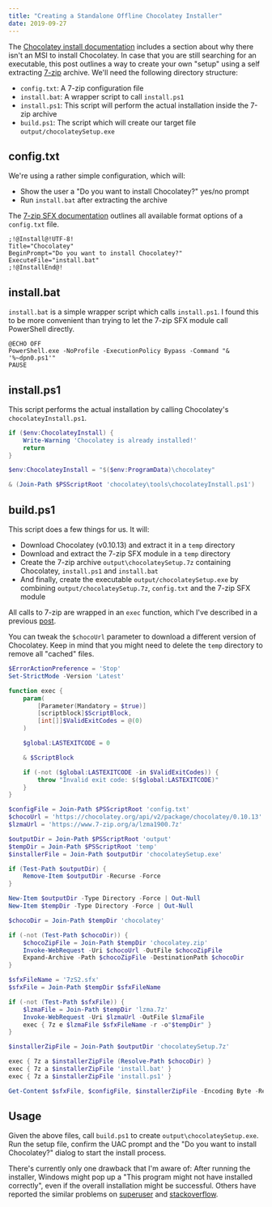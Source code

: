 ```yaml
---
title: "Creating a Standalone Offline Chocolatey Installer"
date: 2019-09-27
---
```


The [Chocolatey install documentation][choco_msi] includes a section about why
there isn't an MSI to install Chocolatey. In case that you are still searching
for an executable, this post outlines a way to create your own "setup" using a
self extracting [7-zip][7z] archive. We'll need the following directory
structure:

- `config.txt`: A 7-zip configuration file
- `install.bat`: A wrapper script to call `install.ps1`
- `install.ps1`: This script will perform the actual installation inside the
  7-zip archive
- `build.ps1`: The script which will create our target file `output/chocolateySetup.exe`

## config.txt

We're using a rather simple configuration, which will:

- Show the user a "Do you want to install Chocolatey?" yes/no prompt
- Run `install.bat` after extracting the archive

The [7-zip SFX documentation][doc_sfx] outlines all available format options of
a `config.txt` file.

``` text
;!@Install@!UTF-8!
Title="Chocolatey"
BeginPrompt="Do you want to install Chocolatey?"
ExecuteFile="install.bat"
;!@InstallEnd@!
```

## install.bat

`install.bat` is a simple wrapper script which calls `install.ps1`. I found this
to be more convenient than trying to let the 7-zip SFX module call PowerShell directly.

``` batchfile
@ECHO OFF
PowerShell.exe -NoProfile -ExecutionPolicy Bypass -Command "& '%~dpn0.ps1'"
PAUSE
```

## install.ps1

This script performs the actual installation by calling Chocolatey's
`chocolateyInstall.ps1`.

``` powershell
if ($env:ChocolateyInstall) {
    Write-Warning 'Chocolatey is already installed!'
    return
}

$env:ChocolateyInstall = "$($env:ProgramData)\chocolatey"

& (Join-Path $PSScriptRoot 'chocolatey\tools\chocolateyInstall.ps1')
```

## build.ps1

This script does a few things for us. It will:

- Download Chocolatey (v0.10.13) and extract it in a `temp` directory
- Download and extract the 7-zip SFX module in a `temp` directory
- Create the 7-zip archive `output\chocolateySetup.7z` containing Chocolatey,
  `install.ps1` and `install.bat`
- And finally, create the executable `output/chocolateySetup.exe` by combining
  `output/chocolateySetup.7z`, `config.txt` and the 7-zip SFX module

All calls to 7-zip are wrapped in an `exec` function, which I've described in a
previous [post][fw_provision].

You can tweak the `$chocoUrl` parameter to download a different version of
Chocolatey. Keep in mind that you might need to delete the `temp` directory to
remove all "cached" files.

``` powershell
$ErrorActionPreference = 'Stop'
Set-StrictMode -Version 'Latest'

function exec {
    param(
        [Parameter(Mandatory = $true)]
        [scriptblock]$ScriptBlock,
        [int[]]$ValidExitCodes = @(0)
    )

    $global:LASTEXITCODE = 0

    & $ScriptBlock

    if (-not ($global:LASTEXITCODE -in $ValidExitCodes)) {
        throw "Invalid exit code: $($global:LASTEXITCODE)"
    }
}

$configFile = Join-Path $PSScriptRoot 'config.txt'
$chocoUrl = 'https://chocolatey.org/api/v2/package/chocolatey/0.10.13'
$lzmaUrl = 'https://www.7-zip.org/a/lzma1900.7z'

$outputDir = Join-Path $PSScriptRoot 'output'
$tempDir = Join-Path $PSScriptRoot 'temp'
$installerFile = Join-Path $outputDir 'chocolateySetup.exe'

if (Test-Path $outputDir) {
    Remove-Item $outputDir -Recurse -Force
}

New-Item $outputDir -Type Directory -Force | Out-Null
New-Item $tempDir -Type Directory -Force | Out-Null

$chocoDir = Join-Path $tempDir 'chocolatey'

if (-not (Test-Path $chocoDir)) {
    $chocoZipFile = Join-Path $tempDir 'chocolatey.zip'
    Invoke-WebRequest -Uri $chocoUrl -OutFile $chocoZipFile
    Expand-Archive -Path $chocoZipFile -DestinationPath $chocoDir
}

$sfxFileName = '7zS2.sfx'
$sfxFile = Join-Path $tempDir $sfxFileName

if (-not (Test-Path $sfxFile)) {
    $lzmaFile = Join-Path $tempDir 'lzma.7z'
    Invoke-WebRequest -Uri $lzmaUrl -OutFile $lzmaFile
    exec { 7z e $lzmaFile $sfxFileName -r -o"$tempDir" }
}

$installerZipFile = Join-Path $outputDir 'chocolateySetup.7z'

exec { 7z a $installerZipFile (Resolve-Path $chocoDir) }
exec { 7z a $installerZipFile 'install.bat' }
exec { 7z a $installerZipFile 'install.ps1' }

Get-Content $sfxFile, $configFile, $installerZipFile -Encoding Byte -Read 512 | Set-Content $installerFile -Encoding Byte
```

## Usage

Given the above files, call `build.ps1` to create `output\chocolateySetup.exe`.
Run the setup file, confirm the UAC prompt and the "Do you want to install Chocolatey?"
dialog to start the install process.

There's currently only one drawback that I'm aware of: After running the
installer, Windows might pop up a "This program might not have installed
correctly", even if the overall installation might be successful. Others have
reported the similar problems on [superuser][superuser_sfx] and
[stackoverflow][stackoverflow_sfx].

[choco_msi]: https://chocolatey.org/docs/installation#why-isnt-there-an-msi
[7z]: https://www.7-zip.org/
[doc_sfx]: https://sevenzip.osdn.jp/chm/cmdline/switches/sfx.htm
[fw_provision]: 2019-01-21-powershell-provision.md
[superuser_sfx]: https://superuser.com/questions/730242/7zip-self-extracting-executables-require-admin-privileges-and-trigger-compatib
[stackoverflow_sfx]: https://stackoverflow.com/questions/9229581/how-to-do-vista-uac-aware-self-extract-installer
